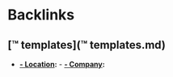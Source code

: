 
# Backlinks
## [™ templates](™ templates.md)
- **[- Location](- Location.md):**
        - **[- Company](- Company.md):**

